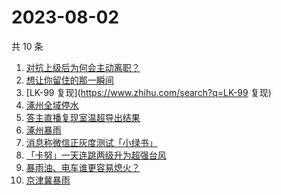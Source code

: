 # 2023-08-02

共 10 条

<!-- BEGIN ZHIHUSEARCH -->
<!-- 最后更新时间 Wed Aug 02 2023 15:09:05 GMT+0800 (China Standard Time) -->
1. [对抗上级后为何会主动离职？](https://www.zhihu.com/search?q=对抗上级后为何会主动离职？)
1. [想让你留住的那一瞬间](https://www.zhihu.com/search?q=想让你留住的那一瞬间)
1. [LK-99 复现](https://www.zhihu.com/search?q=LK-99 复现)
1. [涿州全域停水](https://www.zhihu.com/search?q=涿州全域停水)
1. [答主直播复现室温超导出结果](https://www.zhihu.com/search?q=答主直播复现室温超导出结果)
1. [涿州暴雨](https://www.zhihu.com/search?q=涿州暴雨)
1. [消息称微信正灰度测试「小绿书」](https://www.zhihu.com/search?q=消息称微信正灰度测试「小绿书」)
1. [「卡努」一天连跳两级升为超强台风](https://www.zhihu.com/search?q=「卡努」一天连跳两级升为超强台风)
1. [暴雨油、电车谁更容易熄火？](https://www.zhihu.com/search?q=暴雨油、电车谁更容易熄火？)
1. [京津冀暴雨](https://www.zhihu.com/search?q=京津冀暴雨)
<!-- END ZHIHUSEARCH -->
